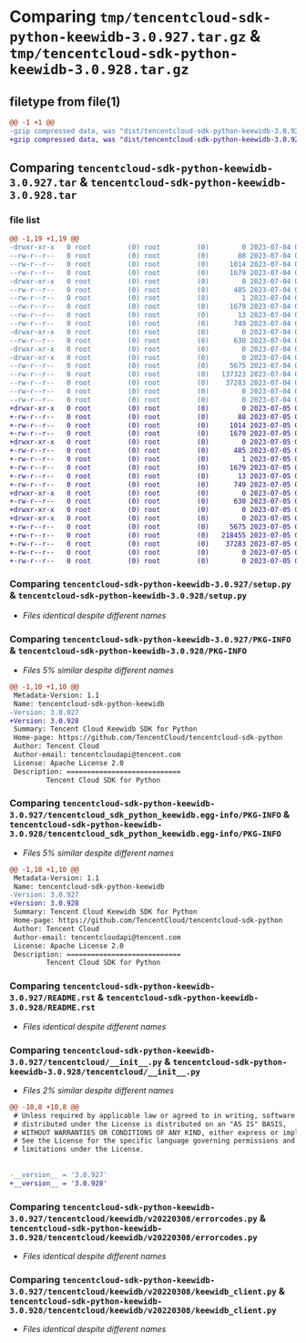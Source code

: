 # Comparing `tmp/tencentcloud-sdk-python-keewidb-3.0.927.tar.gz` & `tmp/tencentcloud-sdk-python-keewidb-3.0.928.tar.gz`

## filetype from file(1)

```diff
@@ -1 +1 @@
-gzip compressed data, was "dist/tencentcloud-sdk-python-keewidb-3.0.927.tar", last modified: Tue Jul  4 00:24:44 2023, max compression
+gzip compressed data, was "dist/tencentcloud-sdk-python-keewidb-3.0.928.tar", last modified: Wed Jul  5 00:28:35 2023, max compression
```

## Comparing `tencentcloud-sdk-python-keewidb-3.0.927.tar` & `tencentcloud-sdk-python-keewidb-3.0.928.tar`

### file list

```diff
@@ -1,19 +1,19 @@
-drwxr-xr-x   0 root         (0) root         (0)        0 2023-07-04 00:24:44.000000 tencentcloud-sdk-python-keewidb-3.0.927/
--rw-r--r--   0 root         (0) root         (0)       88 2023-07-04 00:24:44.000000 tencentcloud-sdk-python-keewidb-3.0.927/setup.cfg
--rw-r--r--   0 root         (0) root         (0)     1014 2023-07-04 00:24:43.000000 tencentcloud-sdk-python-keewidb-3.0.927/setup.py
--rw-r--r--   0 root         (0) root         (0)     1679 2023-07-04 00:24:44.000000 tencentcloud-sdk-python-keewidb-3.0.927/PKG-INFO
-drwxr-xr-x   0 root         (0) root         (0)        0 2023-07-04 00:24:44.000000 tencentcloud-sdk-python-keewidb-3.0.927/tencentcloud_sdk_python_keewidb.egg-info/
--rw-r--r--   0 root         (0) root         (0)      485 2023-07-04 00:24:44.000000 tencentcloud-sdk-python-keewidb-3.0.927/tencentcloud_sdk_python_keewidb.egg-info/SOURCES.txt
--rw-r--r--   0 root         (0) root         (0)        1 2023-07-04 00:24:44.000000 tencentcloud-sdk-python-keewidb-3.0.927/tencentcloud_sdk_python_keewidb.egg-info/dependency_links.txt
--rw-r--r--   0 root         (0) root         (0)     1679 2023-07-04 00:24:44.000000 tencentcloud-sdk-python-keewidb-3.0.927/tencentcloud_sdk_python_keewidb.egg-info/PKG-INFO
--rw-r--r--   0 root         (0) root         (0)       13 2023-07-04 00:24:44.000000 tencentcloud-sdk-python-keewidb-3.0.927/tencentcloud_sdk_python_keewidb.egg-info/top_level.txt
--rw-r--r--   0 root         (0) root         (0)      749 2023-07-04 00:24:43.000000 tencentcloud-sdk-python-keewidb-3.0.927/README.rst
-drwxr-xr-x   0 root         (0) root         (0)        0 2023-07-04 00:24:44.000000 tencentcloud-sdk-python-keewidb-3.0.927/tencentcloud/
--rw-r--r--   0 root         (0) root         (0)      630 2023-07-04 00:24:43.000000 tencentcloud-sdk-python-keewidb-3.0.927/tencentcloud/__init__.py
-drwxr-xr-x   0 root         (0) root         (0)        0 2023-07-04 00:24:44.000000 tencentcloud-sdk-python-keewidb-3.0.927/tencentcloud/keewidb/
-drwxr-xr-x   0 root         (0) root         (0)        0 2023-07-04 00:24:44.000000 tencentcloud-sdk-python-keewidb-3.0.927/tencentcloud/keewidb/v20220308/
--rw-r--r--   0 root         (0) root         (0)     5675 2023-07-04 00:24:43.000000 tencentcloud-sdk-python-keewidb-3.0.927/tencentcloud/keewidb/v20220308/errorcodes.py
--rw-r--r--   0 root         (0) root         (0)   137323 2023-07-04 00:24:43.000000 tencentcloud-sdk-python-keewidb-3.0.927/tencentcloud/keewidb/v20220308/models.py
--rw-r--r--   0 root         (0) root         (0)    37283 2023-07-04 00:24:43.000000 tencentcloud-sdk-python-keewidb-3.0.927/tencentcloud/keewidb/v20220308/keewidb_client.py
--rw-r--r--   0 root         (0) root         (0)        0 2023-07-04 00:24:43.000000 tencentcloud-sdk-python-keewidb-3.0.927/tencentcloud/keewidb/v20220308/__init__.py
--rw-r--r--   0 root         (0) root         (0)        0 2023-07-04 00:24:43.000000 tencentcloud-sdk-python-keewidb-3.0.927/tencentcloud/keewidb/__init__.py
+drwxr-xr-x   0 root         (0) root         (0)        0 2023-07-05 00:28:35.000000 tencentcloud-sdk-python-keewidb-3.0.928/
+-rw-r--r--   0 root         (0) root         (0)       88 2023-07-05 00:28:35.000000 tencentcloud-sdk-python-keewidb-3.0.928/setup.cfg
+-rw-r--r--   0 root         (0) root         (0)     1014 2023-07-05 00:28:35.000000 tencentcloud-sdk-python-keewidb-3.0.928/setup.py
+-rw-r--r--   0 root         (0) root         (0)     1679 2023-07-05 00:28:35.000000 tencentcloud-sdk-python-keewidb-3.0.928/PKG-INFO
+drwxr-xr-x   0 root         (0) root         (0)        0 2023-07-05 00:28:35.000000 tencentcloud-sdk-python-keewidb-3.0.928/tencentcloud_sdk_python_keewidb.egg-info/
+-rw-r--r--   0 root         (0) root         (0)      485 2023-07-05 00:28:35.000000 tencentcloud-sdk-python-keewidb-3.0.928/tencentcloud_sdk_python_keewidb.egg-info/SOURCES.txt
+-rw-r--r--   0 root         (0) root         (0)        1 2023-07-05 00:28:35.000000 tencentcloud-sdk-python-keewidb-3.0.928/tencentcloud_sdk_python_keewidb.egg-info/dependency_links.txt
+-rw-r--r--   0 root         (0) root         (0)     1679 2023-07-05 00:28:35.000000 tencentcloud-sdk-python-keewidb-3.0.928/tencentcloud_sdk_python_keewidb.egg-info/PKG-INFO
+-rw-r--r--   0 root         (0) root         (0)       13 2023-07-05 00:28:35.000000 tencentcloud-sdk-python-keewidb-3.0.928/tencentcloud_sdk_python_keewidb.egg-info/top_level.txt
+-rw-r--r--   0 root         (0) root         (0)      749 2023-07-05 00:28:35.000000 tencentcloud-sdk-python-keewidb-3.0.928/README.rst
+drwxr-xr-x   0 root         (0) root         (0)        0 2023-07-05 00:28:35.000000 tencentcloud-sdk-python-keewidb-3.0.928/tencentcloud/
+-rw-r--r--   0 root         (0) root         (0)      630 2023-07-05 00:28:35.000000 tencentcloud-sdk-python-keewidb-3.0.928/tencentcloud/__init__.py
+drwxr-xr-x   0 root         (0) root         (0)        0 2023-07-05 00:28:35.000000 tencentcloud-sdk-python-keewidb-3.0.928/tencentcloud/keewidb/
+drwxr-xr-x   0 root         (0) root         (0)        0 2023-07-05 00:28:35.000000 tencentcloud-sdk-python-keewidb-3.0.928/tencentcloud/keewidb/v20220308/
+-rw-r--r--   0 root         (0) root         (0)     5675 2023-07-05 00:28:35.000000 tencentcloud-sdk-python-keewidb-3.0.928/tencentcloud/keewidb/v20220308/errorcodes.py
+-rw-r--r--   0 root         (0) root         (0)   218455 2023-07-05 00:28:35.000000 tencentcloud-sdk-python-keewidb-3.0.928/tencentcloud/keewidb/v20220308/models.py
+-rw-r--r--   0 root         (0) root         (0)    37283 2023-07-05 00:28:35.000000 tencentcloud-sdk-python-keewidb-3.0.928/tencentcloud/keewidb/v20220308/keewidb_client.py
+-rw-r--r--   0 root         (0) root         (0)        0 2023-07-05 00:28:35.000000 tencentcloud-sdk-python-keewidb-3.0.928/tencentcloud/keewidb/v20220308/__init__.py
+-rw-r--r--   0 root         (0) root         (0)        0 2023-07-05 00:28:35.000000 tencentcloud-sdk-python-keewidb-3.0.928/tencentcloud/keewidb/__init__.py
```

### Comparing `tencentcloud-sdk-python-keewidb-3.0.927/setup.py` & `tencentcloud-sdk-python-keewidb-3.0.928/setup.py`

 * *Files identical despite different names*

### Comparing `tencentcloud-sdk-python-keewidb-3.0.927/PKG-INFO` & `tencentcloud-sdk-python-keewidb-3.0.928/PKG-INFO`

 * *Files 5% similar despite different names*

```diff
@@ -1,10 +1,10 @@
 Metadata-Version: 1.1
 Name: tencentcloud-sdk-python-keewidb
-Version: 3.0.927
+Version: 3.0.928
 Summary: Tencent Cloud Keewidb SDK for Python
 Home-page: https://github.com/TencentCloud/tencentcloud-sdk-python
 Author: Tencent Cloud
 Author-email: tencentcloudapi@tencent.com
 License: Apache License 2.0
 Description: ============================
         Tencent Cloud SDK for Python
```

### Comparing `tencentcloud-sdk-python-keewidb-3.0.927/tencentcloud_sdk_python_keewidb.egg-info/PKG-INFO` & `tencentcloud-sdk-python-keewidb-3.0.928/tencentcloud_sdk_python_keewidb.egg-info/PKG-INFO`

 * *Files 5% similar despite different names*

```diff
@@ -1,10 +1,10 @@
 Metadata-Version: 1.1
 Name: tencentcloud-sdk-python-keewidb
-Version: 3.0.927
+Version: 3.0.928
 Summary: Tencent Cloud Keewidb SDK for Python
 Home-page: https://github.com/TencentCloud/tencentcloud-sdk-python
 Author: Tencent Cloud
 Author-email: tencentcloudapi@tencent.com
 License: Apache License 2.0
 Description: ============================
         Tencent Cloud SDK for Python
```

### Comparing `tencentcloud-sdk-python-keewidb-3.0.927/README.rst` & `tencentcloud-sdk-python-keewidb-3.0.928/README.rst`

 * *Files identical despite different names*

### Comparing `tencentcloud-sdk-python-keewidb-3.0.927/tencentcloud/__init__.py` & `tencentcloud-sdk-python-keewidb-3.0.928/tencentcloud/__init__.py`

 * *Files 2% similar despite different names*

```diff
@@ -10,8 +10,8 @@
 # Unless required by applicable law or agreed to in writing, software
 # distributed under the License is distributed on an "AS IS" BASIS,
 # WITHOUT WARRANTIES OR CONDITIONS OF ANY KIND, either express or implied.
 # See the License for the specific language governing permissions and
 # limitations under the License.
 
 
-__version__ = '3.0.927'
+__version__ = '3.0.928'
```

### Comparing `tencentcloud-sdk-python-keewidb-3.0.927/tencentcloud/keewidb/v20220308/errorcodes.py` & `tencentcloud-sdk-python-keewidb-3.0.928/tencentcloud/keewidb/v20220308/errorcodes.py`

 * *Files identical despite different names*

### Comparing `tencentcloud-sdk-python-keewidb-3.0.927/tencentcloud/keewidb/v20220308/keewidb_client.py` & `tencentcloud-sdk-python-keewidb-3.0.928/tencentcloud/keewidb/v20220308/keewidb_client.py`

 * *Files identical despite different names*

